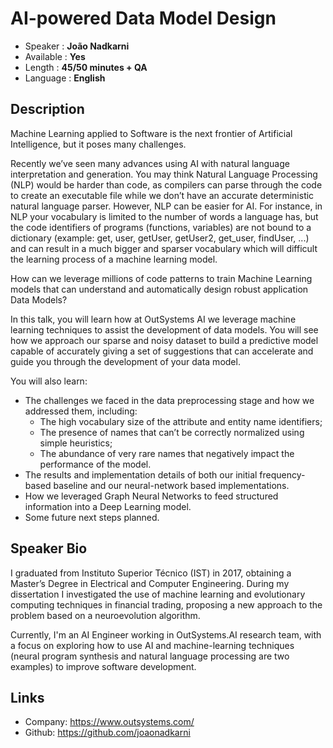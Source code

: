 AI-powered Data Model Design
=========================

* Speaker   : **João Nadkarni**
* Available : **Yes**
* Length    : **45/50 minutes + QA**
* Language  : **English**

Description
-----------

Machine Learning applied to Software is the next frontier of Artificial Intelligence, but it poses many challenges. 

Recently we’ve seen many advances using AI with natural language interpretation and generation. You may think Natural Language Processing (NLP) would be harder than code, as compilers can parse through the code to create an executable file while we don’t have an accurate deterministic natural language parser. However, NLP can be easier for AI. For instance, in NLP your vocabulary is limited to the number of words a language has, but the code identifiers of programs (functions, variables) are not bound to a dictionary (example: get, user, getUser, getUser2, get_user, findUser, ...) and can result in a much bigger and sparser vocabulary which will difficult the learning process of a machine learning model. 

How can we leverage millions of code patterns to train Machine Learning models that can understand and automatically design robust application Data Models?

In this talk, you will learn how at OutSystems AI we leverage machine learning techniques to assist the development of data models. You will see how we approach our sparse and noisy dataset to build a predictive model capable of accurately giving a set of suggestions that can accelerate and guide you through the development of your data model.  

You will also learn:
* The challenges we faced in the data preprocessing stage and how we addressed them, including:
    * The high vocabulary size of the attribute and entity name identifiers;
    * The presence of names that can’t be correctly normalized using simple heuristics;
    * The abundance of very rare names that negatively impact the performance of the model.
* The results and implementation details of both our initial frequency-based baseline and our neural-network based implementations.
* How we leveraged Graph Neural Networks to feed structured information into a Deep Learning model.
* Some future next steps planned.


Speaker Bio
-----------

I graduated from Instituto Superior Técnico (IST) in 2017, obtaining a Master’s Degree in Electrical and Computer Engineering. During my dissertation I investigated the use of machine learning and evolutionary computing techniques in financial trading, proposing a new approach to the problem based on a neuroevolution algorithm. 

Currently, I'm an AI Engineer working in OutSystems.AI research team, with a focus on exploring how to use AI and machine-learning techniques (neural program synthesis and natural language processing are two examples) to improve software development.


Links
-----

* Company: https://www.outsystems.com/
* Github: https://github.com/joaonadkarni
